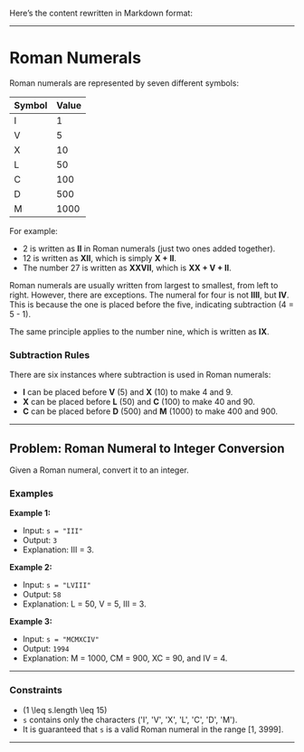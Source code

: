 Here’s the content rewritten in Markdown format:

---

# Roman Numerals

Roman numerals are represented by seven different symbols:

| Symbol | Value |
|--------|-------|
| I      | 1     |
| V      | 5     |
| X      | 10    |
| L      | 50    |
| C      | 100   |
| D      | 500   |
| M      | 1000  |

For example:

- 2 is written as **II** in Roman numerals (just two ones added together).
- 12 is written as **XII**, which is simply **X + II**.
- The number 27 is written as **XXVII**, which is **XX + V + II**.

Roman numerals are usually written from largest to smallest, from left to right. However, there are exceptions. The numeral for four is not **IIII**, but **IV**. This is because the one is placed before the five, indicating subtraction (4 = 5 - 1).

The same principle applies to the number nine, which is written as **IX**.

### Subtraction Rules
There are six instances where subtraction is used in Roman numerals:

- **I** can be placed before **V** (5) and **X** (10) to make 4 and 9.
- **X** can be placed before **L** (50) and **C** (100) to make 40 and 90.
- **C** can be placed before **D** (500) and **M** (1000) to make 400 and 900.

---

## Problem: Roman Numeral to Integer Conversion

Given a Roman numeral, convert it to an integer.

### Examples

**Example 1:**

- Input: `s = "III"`
- Output: `3`
- Explanation: III = 3.

**Example 2:**

- Input: `s = "LVIII"`
- Output: `58`
- Explanation: L = 50, V = 5, III = 3.

**Example 3:**

- Input: `s = "MCMXCIV"`
- Output: `1994`
- Explanation: M = 1000, CM = 900, XC = 90, and IV = 4.

---

### Constraints

- \(1 \leq s.length \leq 15\)
- `s` contains only the characters ('I', 'V', 'X', 'L', 'C', 'D', 'M').
- It is guaranteed that `s` is a valid Roman numeral in the range [1, 3999].

--- 
